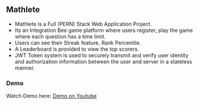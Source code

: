 ## Mathlete
- Mathlete is a Full (PERN) Stack Web Application Project.
- Its an Integration Bee game platform where users register, play the game where each question has a time limit.
- Users can see their Streak feature, Rank Percentile.
- A Leaderboard is provided to view the top scorers.
- JWT Token system is used to securely transmit and verify user identity and authorization information between the user and server in a stateless manner. 

### Demo
Watch Demo here: [Demo on Youtube](https://youtu.be/eP-uw7JBsXI)
